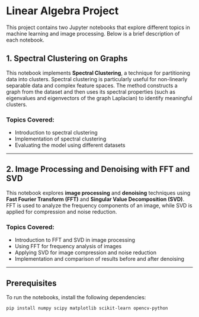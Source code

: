 # Linear Algebra Project

This project contains two Jupyter notebooks that explore different topics in machine learning and image processing. Below is a brief description of each notebook.

## 1. Spectral Clustering on Graphs

This notebook implements **Spectral Clustering**, a technique for partitioning data into clusters. Spectral clustering is particularly useful for non-linearly separable data and complex feature spaces. The method constructs a graph from the dataset and then uses its spectral properties (such as eigenvalues and eigenvectors of the graph Laplacian) to identify meaningful clusters.

### Topics Covered:
- Introduction to spectral clustering
- Implementation of spectral clustering
- Evaluating the model using different datasets

---

## 2. Image Processing and Denoising with FFT and SVD

This notebook explores **image processing** and **denoising** techniques using **Fast Fourier Transform (FFT)** and **Singular Value Decomposition (SVD)**. FFT is used to analyze the frequency components of an image, while SVD is applied for compression and noise reduction.

### Topics Covered:
- Introduction to FFT and SVD in image processing
- Using FFT for frequency analysis of images
- Applying SVD for image compression and noise reduction
- Implementation and comparison of results before and after denoising

---

## Prerequisites

To run the notebooks, install the following dependencies:

```bash
pip install numpy scipy matplotlib scikit-learn opencv-python
